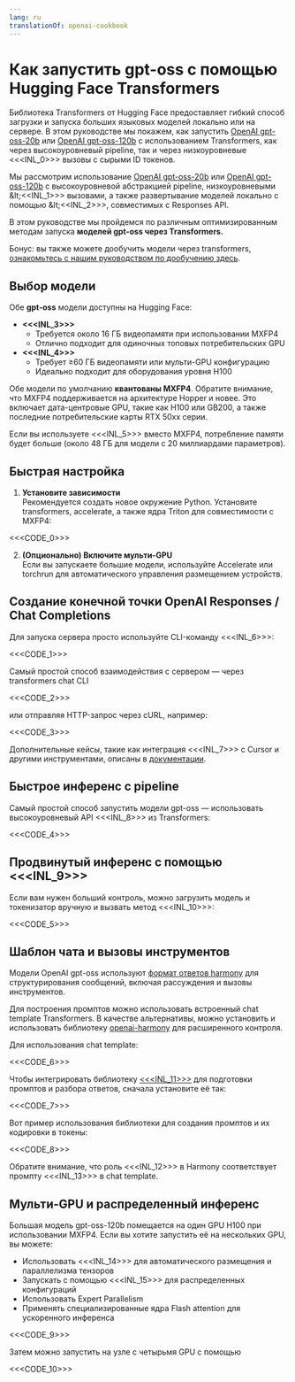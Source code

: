 ```yaml
---
lang: ru
translationOf: openai-cookbook
---
```


# Как запустить gpt-oss с помощью Hugging Face Transformers

Библиотека Transformers от Hugging Face предоставляет гибкий способ загрузки и запуска больших языковых моделей локально или на сервере. В этом руководстве мы покажем, как запустить [OpenAI gpt-oss-20b](https://huggingface.co/openai/gpt-oss-20b) или [OpenAI gpt-oss-120b](https://huggingface.co/openai/gpt-oss-120b) с использованием Transformers, как через высокоуровневый pipeline, так и через низкоуровневые &lt;&lt;&lt;INL_0>>> вызовы с сырыми ID токенов.

Мы рассмотрим использование [OpenAI gpt-oss-20b](https://huggingface.co/openai/gpt-oss-20b) или [OpenAI gpt-oss-120b](https://huggingface.co/openai/gpt-oss-120b) с высокоуровневой абстракцией pipeline, низкоуровневыми \&lt;&lt;&lt;INL_1>>> вызовами, а также развертывание моделей локально с помощью \&lt;&lt;&lt;INL_2>>>, совместимых с Responses API.

В этом руководстве мы пройдемся по различным оптимизированным методам запуска **моделей gpt-oss через Transformers.**

Бонус: вы также можете дообучить модели через transformers, [ознакомьтесь с нашим руководством по дообучению здесь](https://cookbook.openai.com/articles/gpt-oss/fine-tune-transformers).

## Выбор модели

Обe **gpt-oss** модели доступны на Hugging Face:

- **&lt;&lt;&lt;INL_3>>>**
  - Требуется около 16 ГБ видеопамяти при использовании MXFP4
  - Отлично подходит для одиночных топовых потребительских GPU
- **&lt;&lt;&lt;INL_4>>>**
  - Требует ≥60 ГБ видеопамяти или мульти-GPU конфигурацию
  - Идеально подходит для оборудования уровня H100

Обе модели по умолчанию **квантованы MXFP4**. Обратите внимание, что MXFP4 поддерживается на архитектуре Hopper и новее. Это включает дата-центровые GPU, такие как H100 или GB200, а также последние потребительские карты RTX 50xx серии.

Если вы используете &lt;&lt;&lt;INL_5>>> вместо MXFP4, потребление памяти будет больше (около 48 ГБ для модели с 20 миллиардами параметров).

## Быстрая настройка

1. **Установите зависимости**  
   Рекомендуется создать новое окружение Python. Установите transformers, accelerate, а также ядра Triton для совместимости с MXFP4:

&lt;&lt;&lt;CODE_0>>>

2. **(Опционально) Включите мульти-GPU**  
   Если вы запускаете большие модели, используйте Accelerate или torchrun для автоматического управления размещением устройств.

## Создание конечной точки OpenAI Responses / Chat Completions

Для запуска сервера просто используйте CLI-команду &lt;&lt;&lt;INL_6>>>:

&lt;&lt;&lt;CODE_1>>>

Самый простой способ взаимодействия с сервером — через transformers chat CLI

&lt;&lt;&lt;CODE_2>>>

или отправляя HTTP-запрос через cURL, например:

&lt;&lt;&lt;CODE_3>>>

Дополнительные кейсы, такие как интеграция &lt;&lt;&lt;INL_7>>> с Cursor и другими инструментами, описаны в [документации](https://huggingface.co/docs/transformers/main/serving).

## Быстрое инференс с pipeline

Самый простой способ запустить модели gpt-oss — использовать высокоуровневый API &lt;&lt;&lt;INL_8>>> из Transformers:

&lt;&lt;&lt;CODE_4>>>

## Продвинутый инференс с помощью &lt;&lt;&lt;INL_9>>>

Если вам нужен больший контроль, можно загрузить модель и токенизатор вручную и вызвать метод &lt;&lt;&lt;INL_10>>>:

&lt;&lt;&lt;CODE_5>>>

## Шаблон чата и вызовы инструментов

Модели OpenAI gpt-oss используют [формат ответов harmony](https://cookbook.openai.com/article/harmony) для структурирования сообщений, включая рассуждения и вызовы инструментов.

Для построения промптов можно использовать встроенный chat template Transformers. В качестве альтернативы, можно установить и использовать библиотеку [openai-harmony](https://github.com/openai/harmony) для расширенного контроля.

Для использования chat template:

&lt;&lt;&lt;CODE_6>>>

Чтобы интегрировать библиотеку [&lt;&lt;&lt;INL_11>>>](https://github.com/openai/harmony) для подготовки промптов и разбора ответов, сначала установите её так:

&lt;&lt;&lt;CODE_7>>>

Вот пример использования библиотеки для создания промптов и их кодировки в токены:

&lt;&lt;&lt;CODE_8>>>

Обратите внимание, что роль &lt;&lt;&lt;INL_12>>> в Harmony соответствует промпту &lt;&lt;&lt;INL_13>>> в chat template.

## Мульти-GPU и распределенный инференс

Большая модель gpt-oss-120b помещается на один GPU H100 при использовании MXFP4. Если вы хотите запустить её на нескольких GPU, вы можете:

- Использовать &lt;&lt;&lt;INL_14>>> для автоматического размещения и параллелизма тензоров
- Запускать с помощью &lt;&lt;&lt;INL_15>>> для распределенных конфигураций
- Использовать Expert Parallelism
- Применять специализированные ядра Flash attention для ускоренного инференса

&lt;&lt;&lt;CODE_9>>>

Затем можно запустить на узле с четырьмя GPU с помощью

&lt;&lt;&lt;CODE_10>>>